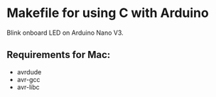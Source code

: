 # Makefile for using C with Arduino

Blink onboard LED on Arduino Nano V3.

## Requirements for Mac:
- avrdude
- avr-gcc
- avr-libc
